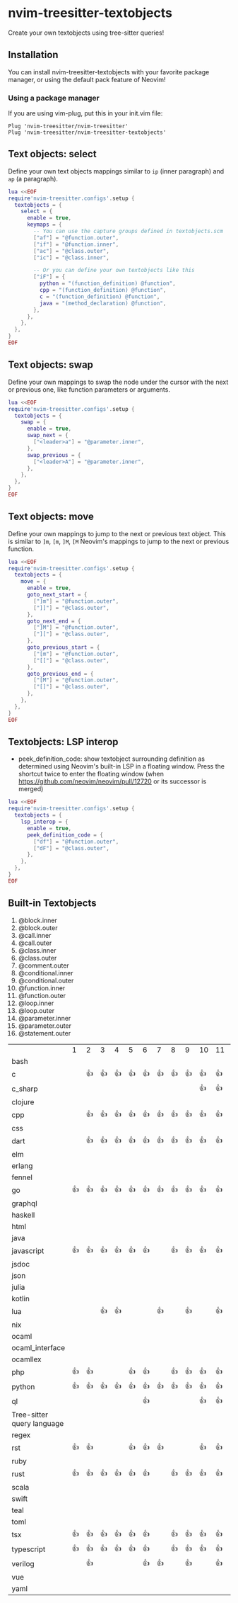 # nvim-treesitter-textobjects

Create your own textobjects using tree-sitter queries!

## Installation

You can install nvim-treesitter-textobjects with your favorite package manager, or using the default pack feature of Neovim!

### Using a package manager

If you are using vim-plug, put this in your init.vim file:

```vim
Plug 'nvim-treesitter/nvim-treesitter'
Plug 'nvim-treesitter/nvim-treesitter-textobjects'
```

## Text objects: select

Define your own text objects mappings
similar to `ip` (inner paragraph) and `ap` (a paragraph).

```lua
lua <<EOF
require'nvim-treesitter.configs'.setup {
  textobjects = {
    select = {
      enable = true,
      keymaps = {
        -- You can use the capture groups defined in textobjects.scm
        ["af"] = "@function.outer",
        ["if"] = "@function.inner",
        ["ac"] = "@class.outer",
        ["ic"] = "@class.inner",

        -- Or you can define your own textobjects like this
        ["iF"] = {
          python = "(function_definition) @function",
          cpp = "(function_definition) @function",
          c = "(function_definition) @function",
          java = "(method_declaration) @function",
        },
      },
    },
  },
}
EOF
```

## Text objects: swap

Define your own mappings to swap the node under the cursor with the next or previous one,
like function parameters or arguments.

```lua
lua <<EOF
require'nvim-treesitter.configs'.setup {
  textobjects = {
    swap = {
      enable = true,
      swap_next = {
        ["<leader>a"] = "@parameter.inner",
      },
      swap_previous = {
        ["<leader>A"] = "@parameter.inner",
      },
    },
  },
}
EOF
```

## Text objects: move

Define your own mappings to jump to the next or previous text object.
This is similar to `]m`, `[m`, `]M`, `[M` Neovim's mappings to jump to the next
or previous function.

```lua
lua <<EOF
require'nvim-treesitter.configs'.setup {
  textobjects = {
    move = {
      enable = true,
      goto_next_start = {
        ["]m"] = "@function.outer",
        ["]]"] = "@class.outer",
      },
      goto_next_end = {
        ["]M"] = "@function.outer",
        ["]["] = "@class.outer",
      },
      goto_previous_start = {
        ["[m"] = "@function.outer",
        ["[["] = "@class.outer",
      },
      goto_previous_end = {
        ["[M"] = "@function.outer",
        ["[]"] = "@class.outer",
      },
    },
  },
}
EOF
```

## Textobjects: LSP interop

- peek_definition_code: show textobject surrounding definition as determined
  using Neovim's built-in LSP in a floating window. Press the shortcut twice
  to enter the floating window (when https://github.com/neovim/neovim/pull/12720
  or its successor is merged)

```lua
lua <<EOF
require'nvim-treesitter.configs'.setup {
  textobjects = {
    lsp_interop = {
      enable = true,
      peek_definition_code = {
        ["df"] = "@function.outer",
        ["dF"] = "@class.outer",
      },
    },
  },
}
EOF
```
## Built-in Textobjects

<!--textobjectinfo-->
1. @block.inner
2. @block.outer
3. @call.inner
4. @call.outer
5. @class.inner
6. @class.outer
7. @comment.outer
8. @conditional.inner
9. @conditional.outer
10. @function.inner
11. @function.outer
12. @loop.inner
13. @loop.outer
14. @parameter.inner
15. @parameter.outer
16. @statement.outer
<table>
<th>
<td>1</td> <td>2</td> <td>3</td> <td>4</td> <td>5</td> <td>6</td> <td>7</td> <td>8</td> <td>9</td> <td>10</td> <td>11</td> <td>12</td> <td>13</td> <td>14</td> <td>15</td> <td>16</td> </th>
<tr>
<td>bash</td><td> </td> <td> </td> <td> </td> <td> </td> <td> </td> <td> </td> <td> </td> <td> </td> <td> </td> <td> </td> <td> </td> <td> </td> <td> </td> <td> </td> <td> </td> <td> </td> </tr>
<tr>
<td>c</td><td> </td> <td>👍</td> <td>👍</td> <td>👍</td> <td>👍</td> <td>👍</td> <td>👍</td> <td>👍</td> <td>👍</td> <td>👍</td> <td>👍</td> <td>👍</td> <td>👍</td> <td>👍</td> <td> </td> <td>👍</td> </tr>
<tr>
<td>c_sharp</td><td> </td> <td> </td> <td> </td> <td> </td> <td> </td> <td> </td> <td> </td> <td> </td> <td> </td> <td>👍</td> <td>👍</td> <td> </td> <td> </td> <td> </td> <td> </td> <td> </td> </tr>
<tr>
<td>clojure</td><td> </td> <td> </td> <td> </td> <td> </td> <td> </td> <td> </td> <td> </td> <td> </td> <td> </td> <td> </td> <td> </td> <td> </td> <td> </td> <td> </td> <td> </td> <td> </td> </tr>
<tr>
<td>cpp</td><td> </td> <td>👍</td> <td>👍</td> <td>👍</td> <td>👍</td> <td>👍</td> <td>👍</td> <td>👍</td> <td>👍</td> <td>👍</td> <td>👍</td> <td>👍</td> <td>👍</td> <td>👍</td> <td> </td> <td>👍</td> </tr>
<tr>
<td>css</td><td> </td> <td> </td> <td> </td> <td> </td> <td> </td> <td> </td> <td> </td> <td> </td> <td> </td> <td> </td> <td> </td> <td> </td> <td> </td> <td> </td> <td> </td> <td> </td> </tr>
<tr>
<td>dart</td><td> </td> <td>👍</td> <td>👍</td> <td>👍</td> <td>👍</td> <td>👍</td> <td>👍</td> <td>👍</td> <td>👍</td> <td>👍</td> <td>👍</td> <td>👍</td> <td>👍</td> <td>👍</td> <td> </td> <td>👍</td> </tr>
<tr>
<td>elm</td><td> </td> <td> </td> <td> </td> <td> </td> <td> </td> <td> </td> <td> </td> <td> </td> <td> </td> <td> </td> <td> </td> <td> </td> <td> </td> <td> </td> <td> </td> <td> </td> </tr>
<tr>
<td>erlang</td><td> </td> <td> </td> <td> </td> <td> </td> <td> </td> <td> </td> <td> </td> <td> </td> <td> </td> <td> </td> <td> </td> <td> </td> <td> </td> <td> </td> <td> </td> <td> </td> </tr>
<tr>
<td>fennel</td><td> </td> <td> </td> <td> </td> <td> </td> <td> </td> <td> </td> <td> </td> <td> </td> <td> </td> <td> </td> <td> </td> <td> </td> <td> </td> <td> </td> <td> </td> <td> </td> </tr>
<tr>
<td>go</td><td>👍</td> <td>👍</td> <td>👍</td> <td>👍</td> <td>👍</td> <td>👍</td> <td>👍</td> <td>👍</td> <td>👍</td> <td>👍</td> <td>👍</td> <td>👍</td> <td>👍</td> <td>👍</td> <td> </td> <td>👍</td> </tr>
<tr>
<td>graphql</td><td> </td> <td> </td> <td> </td> <td> </td> <td> </td> <td> </td> <td> </td> <td> </td> <td> </td> <td> </td> <td> </td> <td> </td> <td> </td> <td> </td> <td> </td> <td> </td> </tr>
<tr>
<td>haskell</td><td> </td> <td> </td> <td> </td> <td> </td> <td> </td> <td> </td> <td> </td> <td> </td> <td> </td> <td> </td> <td> </td> <td> </td> <td> </td> <td> </td> <td> </td> <td> </td> </tr>
<tr>
<td>html</td><td> </td> <td> </td> <td> </td> <td> </td> <td> </td> <td> </td> <td> </td> <td> </td> <td> </td> <td> </td> <td> </td> <td> </td> <td> </td> <td> </td> <td> </td> <td> </td> </tr>
<tr>
<td>java</td><td> </td> <td> </td> <td> </td> <td> </td> <td> </td> <td> </td> <td> </td> <td> </td> <td> </td> <td> </td> <td> </td> <td> </td> <td> </td> <td> </td> <td> </td> <td> </td> </tr>
<tr>
<td>javascript</td><td>👍</td> <td>👍</td> <td>👍</td> <td>👍</td> <td>👍</td> <td>👍</td> <td> </td> <td>👍</td> <td>👍</td> <td>👍</td> <td>👍</td> <td>👍</td> <td>👍</td> <td>👍</td> <td> </td> <td> </td> </tr>
<tr>
<td>jsdoc</td><td> </td> <td> </td> <td> </td> <td> </td> <td> </td> <td> </td> <td> </td> <td> </td> <td> </td> <td> </td> <td> </td> <td> </td> <td> </td> <td> </td> <td> </td> <td> </td> </tr>
<tr>
<td>json</td><td> </td> <td> </td> <td> </td> <td> </td> <td> </td> <td> </td> <td> </td> <td> </td> <td> </td> <td> </td> <td> </td> <td> </td> <td> </td> <td> </td> <td> </td> <td> </td> </tr>
<tr>
<td>julia</td><td> </td> <td> </td> <td> </td> <td> </td> <td> </td> <td> </td> <td> </td> <td> </td> <td> </td> <td> </td> <td> </td> <td> </td> <td> </td> <td> </td> <td> </td> <td> </td> </tr>
<tr>
<td>kotlin</td><td> </td> <td> </td> <td> </td> <td> </td> <td> </td> <td> </td> <td> </td> <td> </td> <td> </td> <td> </td> <td> </td> <td> </td> <td> </td> <td> </td> <td> </td> <td> </td> </tr>
<tr>
<td>lua</td><td> </td> <td> </td> <td>👍</td> <td>👍</td> <td> </td> <td> </td> <td>👍</td> <td> </td> <td>👍</td> <td> </td> <td>👍</td> <td> </td> <td>👍</td> <td>👍</td> <td> </td> <td> </td> </tr>
<tr>
<td>nix</td><td> </td> <td> </td> <td> </td> <td> </td> <td> </td> <td> </td> <td> </td> <td> </td> <td> </td> <td> </td> <td> </td> <td> </td> <td> </td> <td> </td> <td> </td> <td> </td> </tr>
<tr>
<td>ocaml</td><td> </td> <td> </td> <td> </td> <td> </td> <td> </td> <td> </td> <td> </td> <td> </td> <td> </td> <td> </td> <td> </td> <td> </td> <td> </td> <td> </td> <td> </td> <td> </td> </tr>
<tr>
<td>ocaml_interface</td><td> </td> <td> </td> <td> </td> <td> </td> <td> </td> <td> </td> <td> </td> <td> </td> <td> </td> <td> </td> <td> </td> <td> </td> <td> </td> <td> </td> <td> </td> <td> </td> </tr>
<tr>
<td>ocamllex</td><td> </td> <td> </td> <td> </td> <td> </td> <td> </td> <td> </td> <td> </td> <td> </td> <td> </td> <td> </td> <td> </td> <td> </td> <td> </td> <td> </td> <td> </td> <td> </td> </tr>
<tr>
<td>php</td><td>👍</td> <td>👍</td> <td> </td> <td> </td> <td>👍</td> <td>👍</td> <td> </td> <td>👍</td> <td>👍</td> <td>👍</td> <td>👍</td> <td>👍</td> <td>👍</td> <td>👍</td> <td> </td> <td> </td> </tr>
<tr>
<td>python</td><td>👍</td> <td>👍</td> <td>👍</td> <td>👍</td> <td>👍</td> <td>👍</td> <td>👍</td> <td>👍</td> <td>👍</td> <td>👍</td> <td>👍</td> <td>👍</td> <td>👍</td> <td>👍</td> <td> </td> <td>👍</td> </tr>
<tr>
<td>ql</td><td> </td> <td> </td> <td> </td> <td> </td> <td> </td> <td>👍</td> <td> </td> <td> </td> <td> </td> <td>👍</td> <td>👍</td> <td> </td> <td> </td> <td> </td> <td> </td> <td> </td> </tr>
<tr>
<td>Tree-sitter query language</td><td> </td> <td> </td> <td> </td> <td> </td> <td> </td> <td> </td> <td> </td> <td> </td> <td> </td> <td> </td> <td> </td> <td> </td> <td> </td> <td> </td> <td> </td> <td> </td> </tr>
<tr>
<td>regex</td><td> </td> <td> </td> <td> </td> <td> </td> <td> </td> <td> </td> <td> </td> <td> </td> <td> </td> <td> </td> <td> </td> <td> </td> <td> </td> <td> </td> <td> </td> <td> </td> </tr>
<tr>
<td>rst</td><td>👍</td> <td>👍</td> <td> </td> <td> </td> <td>👍</td> <td>👍</td> <td>👍</td> <td> </td> <td> </td> <td>👍</td> <td>👍</td> <td> </td> <td> </td> <td> </td> <td> </td> <td> </td> </tr>
<tr>
<td>ruby</td><td> </td> <td> </td> <td> </td> <td> </td> <td> </td> <td> </td> <td> </td> <td> </td> <td> </td> <td> </td> <td> </td> <td> </td> <td> </td> <td> </td> <td> </td> <td> </td> </tr>
<tr>
<td>rust</td><td>👍</td> <td>👍</td> <td>👍</td> <td>👍</td> <td>👍</td> <td>👍</td> <td> </td> <td>👍</td> <td>👍</td> <td>👍</td> <td>👍</td> <td>👍</td> <td>👍</td> <td>👍</td> <td> </td> <td>👍</td> </tr>
<tr>
<td>scala</td><td> </td> <td> </td> <td> </td> <td> </td> <td> </td> <td> </td> <td> </td> <td> </td> <td> </td> <td> </td> <td> </td> <td> </td> <td> </td> <td> </td> <td> </td> <td> </td> </tr>
<tr>
<td>swift</td><td> </td> <td> </td> <td> </td> <td> </td> <td> </td> <td> </td> <td> </td> <td> </td> <td> </td> <td> </td> <td> </td> <td> </td> <td> </td> <td> </td> <td> </td> <td> </td> </tr>
<tr>
<td>teal</td><td> </td> <td> </td> <td> </td> <td> </td> <td> </td> <td> </td> <td> </td> <td> </td> <td> </td> <td> </td> <td> </td> <td> </td> <td> </td> <td> </td> <td> </td> <td> </td> </tr>
<tr>
<td>toml</td><td> </td> <td> </td> <td> </td> <td> </td> <td> </td> <td> </td> <td> </td> <td> </td> <td> </td> <td> </td> <td> </td> <td> </td> <td> </td> <td> </td> <td> </td> <td> </td> </tr>
<tr>
<td>tsx</td><td>👍</td> <td>👍</td> <td>👍</td> <td>👍</td> <td>👍</td> <td>👍</td> <td> </td> <td>👍</td> <td>👍</td> <td>👍</td> <td>👍</td> <td>👍</td> <td>👍</td> <td>👍</td> <td> </td> <td> </td> </tr>
<tr>
<td>typescript</td><td>👍</td> <td>👍</td> <td>👍</td> <td>👍</td> <td>👍</td> <td>👍</td> <td> </td> <td>👍</td> <td>👍</td> <td>👍</td> <td>👍</td> <td>👍</td> <td>👍</td> <td>👍</td> <td> </td> <td> </td> </tr>
<tr>
<td>verilog</td><td> </td> <td>👍</td> <td> </td> <td> </td> <td> </td> <td>👍</td> <td>👍</td> <td> </td> <td>👍</td> <td> </td> <td>👍</td> <td> </td> <td>👍</td> <td> </td> <td> </td> <td> </td> </tr>
<tr>
<td>vue</td><td> </td> <td> </td> <td> </td> <td> </td> <td> </td> <td> </td> <td> </td> <td> </td> <td> </td> <td> </td> <td> </td> <td> </td> <td> </td> <td> </td> <td> </td> <td> </td> </tr>
<tr>
<td>yaml</td><td> </td> <td> </td> <td> </td> <td> </td> <td> </td> <td> </td> <td> </td> <td> </td> <td> </td> <td> </td> <td> </td> <td> </td> <td> </td> <td> </td> <td> </td> <td> </td> </tr>
</table>
<!--textobjectinfo-->
